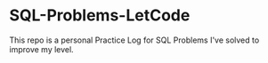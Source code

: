 # SQL-Problems-LetCode
This repo is a personal Practice Log for SQL Problems I've solved to improve my level.
